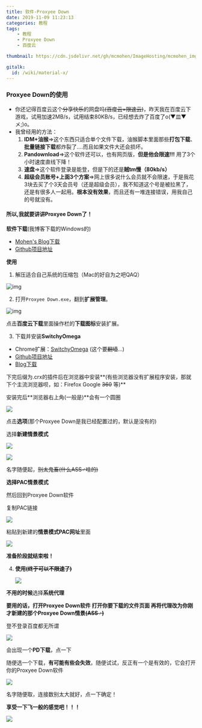 ```yaml
---
title: 软件-Proxyee Down
date: 2019-11-09 11:23:13
categories: 教程
tags:
	- 教程
	- Proxyee Down
	- 百度云

thumbnail: https://cdn.jsdelivr.net/gh/mcmohen/ImageHosting/mcmohen_imgmcmohen_imgteacher.jpg

gitalk:
  id: /wiki/material-x/
---
```


### Proxyee Down的使用

<!--more-->

- 你还记得百度云这个~~分享快乐~~的网盘吗~~(百度云=限速云)~~，昨天我在百度云下游戏，试用加速2MB/s，试用结束80KB/s，已经想去炸了百度了o(▼皿▼メ;)o。
- 我曾经用的方法：
  1. **IDM+油猴**⇒这个东西只适合单个文件下载，油猴脚本里面那些**打包下载**、**批量链接下载**都炸裂了….而且如果文件大还会损坏。
  2. **Pandownload**⇒这个软件还可以，也有网页版，**但是他会限速!!!** 用了3个小时速度直线下降！
  3. **速盘**⇒这个软件登录是能登，但是下的还是**贼tm慢（80kb/s）**
  4. **超级会员账号+上面3个方案**⇒网上很多说什么会员就不会限速，于是我花3块去买了个3天会员号（还是超级会员），我不知道这个号是被拉黑了，还是有很多人一起用。**根本没有效果**，而且还有一堆连接错误，用我自己的号就没有。

#### 所以,我就要讲讲Proxyee Down了！

**软件下载**(我博客下载的Windows的)

- [Mohen's Blog下载](http://mcmohen.top/?/%E5%B7%A5%E5%85%B7/%E3%80%90%E7%99%BE%E5%BA%A6%E7%BD%91%E7%9B%98%E4%B8%8B%E8%BD%BD%E5%B7%A5%E5%85%B7%E3%80%91Proxyee%20Down.3.4.windows.x64.7z)
- [Github项目地址](https://github.com/proxyee-down-org/proxyee-down)


**使用**

1. 解压适合自己系统的压缩包（Mac的好自为之吧QAQ）

![img](https://cdn.jsdelivr.net/gh/mcmohen/ImageHosting/mcmohen_img20191109113913.png)

2. 打开`Proxyee Down.exe`，翻到**扩展管理**。

![img](https://cdn.jsdelivr.net/gh/mcmohen/ImageHosting/mcmohen_img20191109114123.png)

 点击**百度云下载**里面操作栏的**下载图标**安装扩展。

3. 下载并安装**SwitchyOmega**

- Chrome扩展：[SwitchyOmega](https://github.com/FelisCatus/SwitchyOmega/releases/download/v2.5.20/SwitchyOmega_Chromium.crx) (这个要~~翻墙~~...)
- [Github项目地址]( https://github.com/FelisCatus/SwitchyOmega/releases )
- [Blog下载](http://mcmohen.top/?/%E6%8F%92%E4%BB%B6/SwitchyOmega_Chromium.crx)

下完后缀为.crx的插件后在浏览器中安装**(有些浏览器没有扩展程序安装，那就下个主流浏览器呗，如：Firefox Google ~~360~~ 等)**

安装完后**浏览器右上角(一般是)**会有一个圆圈

![](https://cdn.jsdelivr.net/gh/mcmohen/ImageHosting/mcmohen_img20191109115218.png)

点击**选项**(那个Proxyee Down是我已经配置过的，默认是没有的)

选择**新建情景模式**

![](https://cdn.jsdelivr.net/gh/mcmohen/ImageHosting/mcmohen_img20191109115428.png)



![](https://cdn.jsdelivr.net/gh/mcmohen/ImageHosting/mcmohen_img20191109115604.png)



名字随便起，~~别太鬼畜(什么ASS♂啥的)~~

**选择PAC情景模式**



然后回到Proxyee Down软件

复制PAC链接

![](https://cdn.jsdelivr.net/gh/mcmohen/ImageHosting/mcmohen_img20191109115834.png)

粘贴到新建的**情景模式PAC网址**里面

![](https://cdn.jsdelivr.net/gh/mcmohen/ImageHosting/mcmohen_img20191109120058.png)



**准备阶段就结束啦！**



4. **使用~~(终于可以不限速了)~~**

   ![](https://cdn.jsdelivr.net/gh/mcmohen/ImageHosting/mcmohen_imgPROXYEE.PNG)

**不用的时候**选择**系统代理**

**要用的话，打开Proxyee Down软件 打开你要下载的文件页面 再将代理改为你刚才新建的那个Proxyee Down情景~~(ASS♂)~~**

登不登录百度都无所谓

![](https://cdn.jsdelivr.net/gh/mcmohen/ImageHosting/mcmohen_img20191109121119.png)

会出现一个**PD下载**，点一下

随便选一个下载，**有可能有些会失效**，随便试试，反正有一个是有效的，它会打开你的Proxyee Down软件

![](https://cdn.jsdelivr.net/gh/mcmohen/ImageHosting/mcmohen_img20191109121912.png)

名字随便取，连接数别太大就好，点一下确定！

**享受一下飞一般的感觉吧！！！**

![](https://cdn.jsdelivr.net/gh/mcmohen/ImageHosting/mcmohen_img5d4ea2d66fa26.jpg)